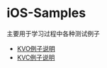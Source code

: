 iOS-Samples
===========

主要用于学习过程中各种测试例子

* [KVO例子说明](iOS-Samples/KVO-Sample/README(KVO-Sample).md)
* [KVC例子说明](iOS-Samples/KVC-Sample/README(KVC-Sample).md)
